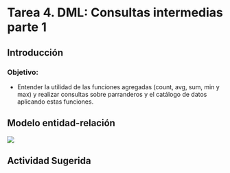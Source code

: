 # Tarea 4. DML: Consultas intermedias parte 1

## Introducción

### Objetivo:
- Entender la utilidad de las funciones agregadas (count, avg, sum, min y max) y realizar consultas sobre parranderos y el catálogo de datos aplicando estas funciones. 

## Modelo entidad-relación
![](https://raw.githubusercontent.com/DISC-isis2304-ST/Introduccion-a-SQL/7d333b495576f224ab92edbd4927ab7205158435/modelos/e_relacion_parranderos.svg)

## Actividad Sugerida